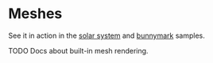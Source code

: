 # Meshes

See it in action in the [solar system](/samples/scene) and [bunnymark](/samples/bunnymark) samples.

TODO Docs about built-in mesh rendering.
